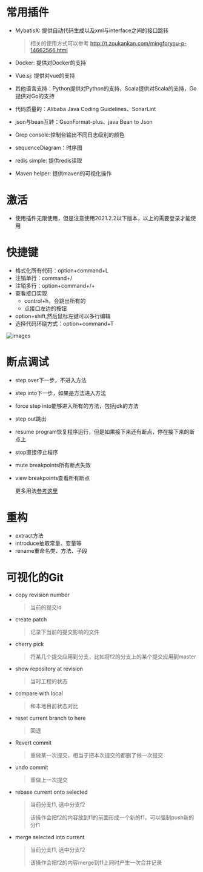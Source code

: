 # 常用插件

- MybatisX: 提供自动代码生成以及xml与interface之间的接口跳转

  > 相关的使用方式可以参考 http://t.zoukankan.com/mingforyou-p-14662566.html

- Docker: 提供对Docker的支持

- Vue.sj: 提供对vue的支持

- 其他语言支持：Python提供对Python的支持，Scala提供对Scala的支持，Go提供对Go的支持

- 代码质量的：Alibaba Java Coding Guidelines、SonarLint

- json与bean互转：GsonFormat-plus、java Bean to Json

- Grep console:控制台输出不同日志级别的颜色

- sequenceDiagram：时序图

- redis simple: 提供redis读取

- Maven helper: 提供maven的可视化操作

# 激活

- 使用插件无限使用，但是注意使用2021.2.2以下版本，以上的需要登录才能使用

# 快捷键

- 格式化所有代码：option+command+L
- 注销单行：command+/
- 注销多行：option+command+/+
- 查看接口实现
  - control+h，会跳出所有的
  - 点接口左边的按钮
- option+shift,然后鼠标左键可以多行编辑
- 选择代码环绕方式：option+command+T

![images](https://s2.loli.net/2022/06/12/Ez8tAfLhbWQV7Nm.png)

# 断点调试

- step over下一步，不进入方法

- step into下一步，如果是方法进入方法

- force step into能够进入所有的方法，包括jdk的方法

- step out跳出

- resume program恢复程序运行，但是如果接下来还有断点，停在接下来的断点上

- stop直接停止程序

- mute breakpoints所有断点失效

- view breakpoints查看所有断点

  更多用法[参考这里](https://www.pdai.tech/md/java/jvm/java-jvm-debug-idea.html)

# 重构

- extract方法
- introduce抽取常量、变量等
- rename重命名类、方法、子段

# 可视化的Git

- copy revision number

  >当前的提交id

- create patch

  >记录下当前的提交影响的文件

- cherry pick

  >将某几个提交应用到分支，比如将f2的分支上的某个提交应用到master

- show repository at revision

  >当时工程的状态

- compare with local

  >和本地目前状态对比

- reset current branch to here

  >回退

- Revert commit

  >重做某一次提交，相当于把本次提交的都删了做一次提交

- undo commit

  >重做上一次提交

- rebase current onto selected

  >当前分支f1, 选中分支f2
  >
  >该操作会把f2的内容放到f1的前面形成一个新的f1，可以强制push新的分f1

- merge selected into current

  >当前分支f1, 选中分支f2
  >
  >该操作会把f2的内容merge到f1上同时产生一次合并记录

# 

